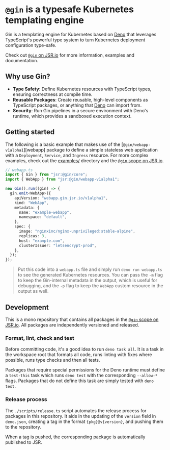 # `@gin` is a typesafe Kubernetes templating engine

[sec]: https://docs.deno.com/runtime/fundamentals/security/
[@gin]: https://jsr.io/@gin
[Deno]: https://deno.com

Gin is a templating engine for Kubernetes based on [Deno] that leverages TypeScript's powerful type system to turn
Kubernetes deployment configuration type-safe.

Check out [`@gin` on JSR.io][@gin] for more information, examples and documentation.

## Why use Gin?

- **Type Safety**: Define Kubernetes resources with TypeScript types, ensuring correctness at compile time.
- **Reusable Packages**: Create reusable, high-level components as TypeScript packages, or anything that [Deno] can
  import from.
- **Security**: Run Gin pipelines in a secure environment with Deno's runtime, which provides a sandboxed execution
  context.

## Getting started

The following is a basic example that makes use of the [`@gin/webapp-v1alpha1`][webapp] package to define a simple
stateless web application with a `Deployment`, `Service`, and `Ingress` resource. For more complex examples, check out
the [examples/](./examples/) directory and the [`@gin` scope on JSR.io][@gin].

```ts
// webapp.ts
import { Gin } from "jsr:@gin/core";
import { WebApp } from "jsr:@gin/webapp-v1alpha1";

new Gin().run((gin) => {
  gin.emit<WebApp>({
    apiVersion: "webapp.gin.jsr.io/v1alpha1",
    kind: "WebApp",
    metadata: {
      name: "example-webapp",
      namespace: "default",
    },
    spec: {
      image: "nginxinc/nginx-unprivileged:stable-alpine",
      replicas: 3,
      host: "example.com",
      clusterIssuer: "letsencrypt-prod",
    },
  });
});
```

> Put this code into a `webapp.ts` file and simply run `deno run webapp.ts` to see the generated Kubernetes resources.
> You can pass the `-m` flag to keep the Gin-internal metadata in the output, which is useful for debugging, and the
> `-p` flag to keep the `WebApp` custom resource in the output as well.

## Development

This is a mono repository that contains all packages in the [`@gin` scope on JSR.io][@gin]. All packages are
independently versioned and released.

### Format, lint, check and test

Before committing code, it's a good idea to run `deno task all`. It is a task in the workspace root that formats all code, runs linting with fixes where possible, runs type checks and then all tests.

Packages that require special permissions for the Deno runtime must define a `test-this` task which runs `deno test`
with the corresponding `--allow-*` flags. Packages that do not define this task are simply tested with `deno test`.

### Release process

The `./scripts/release.ts` script automates the release process for packages in this repository. It aids in the updating
of the `version` field in `deno.json`, creating a tag in the format `{pkg}@v{version}`, and pushing them to the
repository.

When a tag is pushed, the corresponding package is automatically published to JSR.
